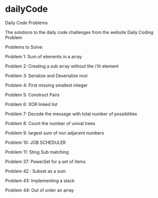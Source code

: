 # dailyCode
Daily Code Problems


The solutions to the daily code challenges from the website Daily Coding Problem


Problems to Solve: 


Problem 1: Sum of elements in a array

Problem 2: Creating a sub array without the i'th element

Problem 3: Serialize and Deserialize root

Problem 4: First missing smallest integer

Problem 5: Construct Pairs

Problem 6: XOR linked list

Problem 7: Decode  the message with total number of possiblities

Problem 8: Count the number of unival trees

Problem 9: largest sum of non adjacent numbers

Problem 10: JOB SCHEDULER 

Problem 11: Sting Sub matching

Problem 37: PowerSet for a set of items 

Problem 42 : Subset as a sum

Problem 43: Implementing a stack

Problem 44: Out of order an array
